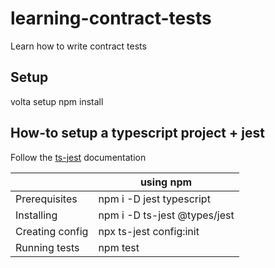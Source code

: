 # learning-contract-tests
Learn how to write contract tests

## Setup
volta setup
npm install

## How-to setup a typescript project + jest

Follow the [ts-jest](https://www.npmjs.com/package/ts-jest) documentation

|                 | using npm                    |
|-----------------|------------------------------|
| Prerequisites   | npm i -D jest typescript     | 
| Installing      | npm i -D ts-jest @types/jest | 
| Creating config | npx ts-jest config:init      | 
| Running tests   | npm test                     |
